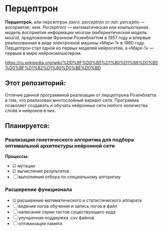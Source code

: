 # Перцептрон
**Перцептро́н**, или персептрон *(англ. perceptron от лат. perceptio — восприятие; нем. Perzeptron)* — математическая или компьютерная модель восприятия информации мозгом *(кибернетическая модель мозга)*, предложенная Фрэнком Розенблаттом в 1957 году и впервые реализованная в виде электронной машины «Марк-1» в 1960 году. Перцептрон стал одной из первых моделей нейросетей, а «Марк-1» — первым в мире нейрокомпьютером.

https://ru.wikipedia.org/wiki/%D0%9F%D0%B5%D1%80%D1%86%D0%B5%D0%BF%D1%82%D1%80%D0%BE%D0%BD

## Этот репозиторий:
Отличие данной программной реализации от перцептрона Розенблатта в том, что реализован многослойный вариант сети. Программа позволяет создавать и обучать нейронные сети любого количества слоёв и нейронов в них.




## Планируется:
 ### Реализация генетического алгоритма для подбора оптимальной архитектуры нейронной сети
  **Процессы:**
   - ☑ мутации
   - ☑ вычисления результатов
   - ☐ выполнения отбора по специальному алгоритму
   
 ### Расширение функционала
  - ☑ расширение математического и статистического аппарата
  - ☐ ведение логов обучения и запись логов в файл
  - ☐ написание серии тестов существующего кода
  - ☐ улучшенная поддержка .csv файлов
  - ☐ оптимизация памяти
